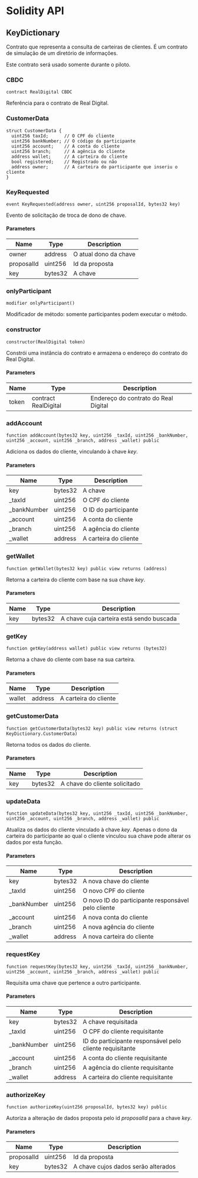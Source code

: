 # Solidity API

## KeyDictionary

Contrato que representa a consulta de carteiras de clientes. É um contrato de simulação de um diretório de informações.

Este contrato será usado somente durante o piloto.

### CBDC

```solidity
contract RealDigital CBDC
```

Referência para o contrato de Real Digital.

### CustomerData

```solidity
struct CustomerData {
  uint256 taxId;      // O CPF do cliente
  uint256 bankNumber; // O código da participante
  uint256 account;    // A conta do cliente
  uint256 branch;     // A agência do cliente
  address wallet;     // A carteira do cliente
  bool registered;    // Registrado ou não
  address owner;      // A carteira do participante que inseriu o cliente
}
```

### KeyRequested

```solidity
event KeyRequested(address owner, uint256 proposalId, bytes32 key)
```

Evento de solicitação de troca de dono de chave.

#### Parameters

| Name       | Type    | Description           |
| ---------- | ------- | --------------------- |
| owner      | address | O atual dono da chave |
| proposalId | uint256 | Id da proposta        |
| key        | bytes32 | A chave               |

### onlyParticipant

```solidity
modifier onlyParticipant()
```

Modificador de método: somente participantes podem executar o método.

### constructor

```solidity
constructor(RealDigital token)
```

Constrói uma instância do contrato e armazena o endereço do contrato do Real Digital.

#### Parameters

| Name  | Type                 | Description                          |
| ----- | -------------------- | ------------------------------------ |
| token | contract RealDigital | Endereço do contrato do Real Digital |

### addAccount

```solidity
function addAccount(bytes32 key, uint256 _taxId, uint256 _bankNumber, uint256 _account, uint256 _branch, address _wallet) public
```

Adiciona os dados do cliente, vinculando à chave _key_.

#### Parameters

| Name         | Type    | Description           |
| ------------ | ------- | --------------------- |
| key          | bytes32 | A chave               |
| \_taxId      | uint256 | O CPF do cliente      |
| \_bankNumber | uint256 | O ID do participante  |
| \_account    | uint256 | A conta do cliente    |
| \_branch     | uint256 | A agência do cliente  |
| \_wallet     | address | A carteira do cliente |

### getWallet

```solidity
function getWallet(bytes32 key) public view returns (address)
```

Retorna a carteira do cliente com base na sua chave _key_.

#### Parameters

| Name | Type    | Description                              |
| ---- | ------- | ---------------------------------------- |
| key  | bytes32 | A chave cuja carteira está sendo buscada |

### getKey

```solidity
function getKey(address wallet) public view returns (bytes32)
```

Retorna a chave do cliente com base na sua carteira.

#### Parameters

| Name   | Type    | Description           |
| ------ | ------- | --------------------- |
| wallet | address | A carteira do cliente |

### getCustomerData

```solidity
function getCustomerData(bytes32 key) public view returns (struct KeyDictionary.CustomerData)
```

Retorna todos os dados do cliente.

#### Parameters

| Name | Type    | Description                   |
| ---- | ------- | ----------------------------- |
| key  | bytes32 | A chave do cliente solicitado |

### updateData

```solidity
function updateData(bytes32 key, uint256 _taxId, uint256 _bankNumber, uint256 _account, uint256 _branch, address _wallet) public
```

Atualiza os dados do cliente vinculado à chave _key_. Apenas o dono da carteira do participante ao qual o cliente vinculou sua chave pode alterar os dados por esta função.

#### Parameters

| Name         | Type    | Description                                        |
| ------------ | ------- | -------------------------------------------------- |
| key          | bytes32 | A nova chave do cliente                            |
| \_taxId      | uint256 | O novo CPF do cliente                              |
| \_bankNumber | uint256 | O novo ID do participante responsável pelo cliente |
| \_account    | uint256 | A nova conta do cliente                            |
| \_branch     | uint256 | A nova agência do cliente                          |
| \_wallet     | address | A nova carteira do cliente                         |

### requestKey

```solidity
function requestKey(bytes32 key, uint256 _taxId, uint256 _bankNumber, uint256 _account, uint256 _branch, address _wallet) public
```

Requisita uma chave que pertence a outro participante.

#### Parameters

| Name         | Type    | Description                                              |
| ------------ | ------- | -------------------------------------------------------- |
| key          | bytes32 | A chave requisitada                                      |
| \_taxId      | uint256 | O CPF do cliente requisitante                            |
| \_bankNumber | uint256 | ID do participante responsável pelo cliente requisitante |
| \_account    | uint256 | A conta do cliente requisitante                          |
| \_branch     | uint256 | A agência do cliente requisitante                        |
| \_wallet     | address | A carteira do cliente requisitante                       |

### authorizeKey

```solidity
function authorizeKey(uint256 proposalId, bytes32 key) public
```

Autoriza a alteração de dados proposta pelo id _proposalId_ para a chave _key_.

#### Parameters

| Name       | Type    | Description                         |
| ---------- | ------- | ----------------------------------- |
| proposalId | uint256 | Id da proposta                      |
| key        | bytes32 | A chave cujos dados serão alterados |
